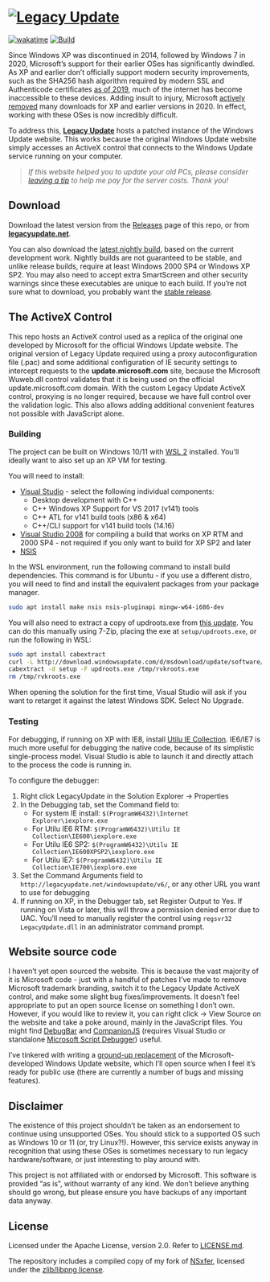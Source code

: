 # [<img src="https://legacyupdate.net/socialbanner.png" alt="Legacy Update">](http://legacyupdate.net/)

[![wakatime](https://wakatime.com/badge/github/kirb/LegacyUpdate.svg)](https://wakatime.com/badge/github/kirb/LegacyUpdate)
[![Build](https://github.com/kirb/LegacyUpdate/actions/workflows/build.yml/badge.svg)](https://github.com/kirb/LegacyUpdate/actions/workflows/build.yml)

Since Windows XP was discontinued in 2014, followed by Windows 7 in 2020, Microsoft’s support for their earlier OSes has significantly dwindled. As XP and earlier don’t officially support modern security improvements, such as the SHA256 hash algorithm required by modern SSL and Authenticode certificates [as of 2019](https://support.microsoft.com/en-us/topic/2019-sha-2-code-signing-support-requirement-for-windows-and-wsus-64d1c82d-31ee-c273-3930-69a4cde8e64f), much of the internet has become inaccessible to these devices. Adding insult to injury, Microsoft [actively removed](https://techcommunity.microsoft.com/t5/windows-it-pro-blog/sha-1-windows-content-to-be-retired-august-3-2020/ba-p/1544373) many downloads for XP and earlier versions in 2020. In effect, working with these OSes is now incredibly difficult.

To address this, [**Legacy Update**](https://legacyupdate.net/) hosts a patched instance of the Windows Update website. This works because the original Windows Update website simply accesses an ActiveX control that connects to the Windows Update service running on your computer.

> *If this website helped you to update your old PCs, please consider [leaving a tip](https://github.com/sponsors/kirb) to help me pay for the server costs. Thank you!*

## Download
Download the latest version from the [Releases](https://github.com/kirb/LegacyUpdate/releases) page of this repo, or from [**legacyupdate.net**](https://legacyupdate.net/).

You can also download the [latest nightly build](https://nightly.link/kirb/LegacyUpdate/workflows/build/main/artifact.zip), based on the current development work. Nightly builds are not guaranteed to be stable, and unlike release builds, require at least Windows 2000 SP4 or Windows XP SP2. You may also need to accept extra SmartScreen and other security warnings since these executables are unique to each build. If you’re not sure what to download, you probably want the [stable release](https://legacyupdate.net/).

## The ActiveX Control
This repo hosts an ActiveX control used as a replica of the original one developed by Microsoft for the official Windows Update website. The original version of Legacy Update required using a proxy autoconfiguration file (.pac) and some additional configuration of IE security settings to intercept requests to the **update.microsoft.com** site, because the Microsoft Wuweb.dll control validates that it is being used on the official update.microsoft.com domain. With the custom Legacy Update ActiveX control, proxying is no longer required, because we have full control over the validation logic. This also allows adding additional convenient features not possible with JavaScript alone.

### Building
The project can be built on Windows 10/11 with [WSL 2](https://aka.ms/wslinstall) installed. You’ll ideally want to also set up an XP VM for testing.

You will need to install:

* [Visual Studio](https://visualstudio.microsoft.com/vs/) - select the following individual components:
	* Desktop development with C++
	* C++ Windows XP Support for VS 2017 (v141) tools
	* C++ ATL for v141 build tools (x86 & x64)
	* C++/CLI support for v141 build tools (14.16)
* [Visual Studio 2008](https://my.visualstudio.com/Downloads?q=Visual%20Studio%20Express%202008%20with%20Service%20Pack%201&pgroup=) for compiling a build that works on XP RTM and 2000 SP4 - not required if you only want to build for XP SP2 and later
* [NSIS](https://nsis.sourceforge.io/)

In the WSL environment, run the following command to install build dependencies. This command is for Ubuntu - if you use a different distro, you will need to find and install the equivalent packages from your package manager.

```bash
sudo apt install make nsis nsis-pluginapi mingw-w64-i686-dev
```

You will also need to extract a copy of updroots.exe from [this update](http://download.windowsupdate.com/d/msdownload/update/software/secu/2015/03/rvkroots_3f2ce4676450c06f109b5b4e68bec252873ccc21.exe). You can do this manually using 7-Zip, placing the exe at `setup/updroots.exe`, or run the following in WSL:

```bash
sudo apt install cabextract
curl -L http://download.windowsupdate.com/d/msdownload/update/software/secu/2015/03/rvkroots_3f2ce4676450c06f109b5b4e68bec252873ccc21.exe -o /tmp/rvkroots.exe
cabextract -d setup -F updroots.exe /tmp/rvkroots.exe
rm /tmp/rvkroots.exe
```

When opening the solution for the first time, Visual Studio will ask if you want to retarget it against the latest Windows SDK. Select No Upgrade.

### Testing
For debugging, if running on XP with IE8, install [Utilu IE Collection](https://www.utilu.com/iecollection/). IE6/IE7 is much more useful for debugging the native code, because of its simplistic single-process model. Visual Studio is able to launch it and directly attach to the process the code is running in.

To configure the debugger:

1. Right click LegacyUpdate in the Solution Explorer &rarr; Properties
2. In the Debugging tab, set the Command field to:
	* For system IE install: `$(ProgramW6432)\Internet Explorer\iexplore.exe`
	* For Utilu IE6 RTM: `$(ProgramW6432)\Utilu IE Collection\IE600\iexplore.exe`
	* For Utilu IE6 SP2: `$(ProgramW6432)\Utilu IE Collection\IE600XPSP2\iexplore.exe`
	* For Utilu IE7: `$(ProgramW6432)\Utilu IE Collection\IE700\iexplore.exe`
3. Set the Command Arguments field to `http://legacyupdate.net/windowsupdate/v6/`, or any other URL you want to use for debugging
4. If running on XP, in the Debugger tab, set Register Output to Yes.
	If running on Vista or later, this will throw a permission denied error due to UAC. You’ll need to manually register the control using `regsvr32 LegacyUpdate.dll` in an administrator command prompt.

## Website source code
I haven’t yet open sourced the website. This is because the vast majority of it is Microsoft code - just with a handful of patches I’ve made to remove Microsoft trademark branding, switch it to the Legacy Update ActiveX control, and make some slight bug fixes/improvements. It doesn’t feel appropriate to put an open source license on something I don’t own. However, if you would like to review it, you can right click &rarr; View Source on the website and take a poke around, mainly in the JavaScript files. You might find [DebugBar](https://www.debugbar.com/download.php) and [CompanionJS](https://www.my-debugbar.com/wiki/CompanionJS/HomePage) (requires Visual Studio or standalone [Microsoft Script Debugger](https://web.archive.org/web/20131113042519/http://download.microsoft.com/download/7/7/d/77d8df05-6fbc-4718-a319-be14317a6811/scd10en.exe)) useful.

I’ve tinkered with writing a [ground-up replacement](https://twitter.com/hbkirb/status/1584537446716350466) of the Microsoft-developed Windows Update website, which I’ll open source when I feel it’s ready for public use (there are currently a number of bugs and missing features).

## Disclaimer
The existence of this project shouldn’t be taken as an endorsement to continue using unsupported OSes. You should stick to a supported OS such as Windows 10 or 11 (or, try Linux?!). However, this service exists anyway in recognition that using these OSes is sometimes necessary to run legacy hardware/software, or just interesting to play around with.

This project is not affiliated with or endorsed by Microsoft. This software is provided “as is”, without warranty of any kind. We don’t believe anything should go wrong, but please ensure you have backups of any important data anyway.

## License
Licensed under the Apache License, version 2.0. Refer to [LICENSE.md](https://github.com/kirb/LegacyUpdate/blob/main/LICENSE.md).

The repository includes a compiled copy of my fork of [NSxfer](https://github.com/kirb/nsis-nsxfer), licensed under the [zlib/libpng license](https://github.com/kirb/nsis-nsxfer/blob/master/LICENSE).
